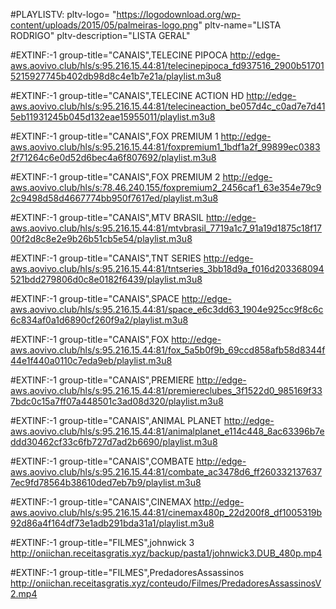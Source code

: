 #PLAYLISTV: pltv-logo= "https://logodownload.org/wp-content/uploads/2015/05/palmeiras-logo.png" pltv-name="LISTA RODRIGO" pltv-description="LISTA GERAL" 

#EXTINF:-1 group-title="CANAIS",TELECINE PIPOCA
http://edge-aws.aovivo.club/hls/s:95.216.15.44:81/telecinepipoca_fd937516_2900b517015215927745b402db98d8c4e1b7e21a/playlist.m3u8

#EXTINF:-1 group-title="CANAIS",TELECINE ACTION HD
http://edge-aws.aovivo.club/hls/s:95.216.15.44:81/telecineaction_be057d4c_c0ad7e7d415eb11931245b045d132eae15955011/playlist.m3u8

#EXTINF:-1 group-title="CANAIS",FOX PREMIUM 1
http://edge-aws.aovivo.club/hls/s:95.216.15.44:81/foxpremium1_1bdf1a2f_99899ec03832f71264c6e0d52d6bec4a6f807692/playlist.m3u8

#EXTINF:-1 group-title="CANAIS",FOX PREMIUM 2
http://edge-aws.aovivo.club/hls/s:78.46.240.155/foxpremium2_2456caf1_63e354e79c92c9498d58d4667774bb950f7617ed/playlist.m3u8

#EXTINF:-1 group-title="CANAIS",MTV BRASIL
http://edge-aws.aovivo.club/hls/s:95.216.15.44:81/mtvbrasil_7719a1c7_91a19d1875c18f1700f2d8c8e2e9b26b51cb5e54/playlist.m3u8

#EXTINF:-1 group-title="CANAIS",TNT SERIES
http://edge-aws.aovivo.club/hls/s:95.216.15.44:81/tntseries_3bb18d9a_f016d203368094521bdd279806d0c8e0182f6439/playlist.m3u8

#EXTINF:-1 group-title="CANAIS",SPACE
http://edge-aws.aovivo.club/hls/s:95.216.15.44:81/space_e6c3dd63_1904e925cc9f8c6c6c834af0a1d6890cf260f9a2/playlist.m3u8

#EXTINF:-1 group-title="CANAIS",FOX
http://edge-aws.aovivo.club/hls/s:95.216.15.44:81/fox_5a5b0f9b_69ccd858afb58d8344f44e1f440a0110c7eda9eb/playlist.m3u8

#EXTINF:-1 group-title="CANAIS",PREMIERE
http://edge-aws.aovivo.club/hls/s:95.216.15.44:81/premiereclubes_3f1522d0_985169f337bdc0c15a7ff07a448501c3ad08d320/playlist.m3u8

#EXTINF:-1 group-title="CANAIS",ANIMAL PLANET
http://edge-aws.aovivo.club/hls/s:95.216.15.44:81/animalplanet_e114c448_8ac63396b7eddd30462cf33c6fb727d7ad2b6690/playlist.m3u8

#EXTINF:-1 group-title="CANAIS",COMBATE
http://edge-aws.aovivo.club/hls/s:95.216.15.44:81/combate_ac3478d6_ff2603321376377ec9fd78564b38610ded7eb7b9/playlist.m3u8

#EXTINF:-1 group-title="CANAIS",CINEMAX
http://edge-aws.aovivo.club/hls/s:95.216.15.44:81/cinemax480p_22d200f8_df1005319b92d86a4f164df73e1adb291bda31a1/playlist.m3u8

#EXTINF:-1 group-title="FILMES",johnwick 3
http://oniichan.receitasgratis.xyz/backup/pasta1/johnwick3.DUB_480p.mp4

#EXTINF:-1 group-title="FILMES",PredadoresAssassinos
http://oniichan.receitasgratis.xyz/conteudo/Filmes/PredadoresAssassinosV2.mp4
